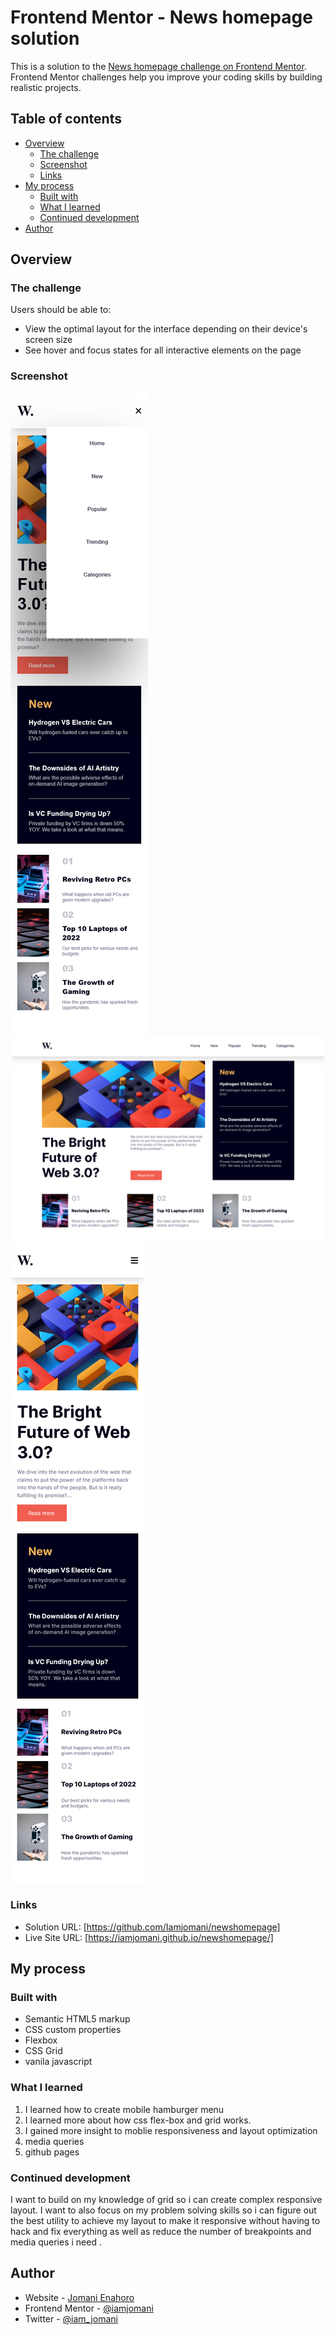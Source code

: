 # Frontend Mentor - News homepage solution

This is a solution to the [News homepage challenge on Frontend Mentor](https://www.frontendmentor.io/challenges/news-homepage-H6SWTa1MFl). Frontend Mentor challenges help you improve your coding skills by building realistic projects. 

## Table of contents

- [Overview](#overview)
  - [The challenge](#the-challenge)
  - [Screenshot](#screenshot)
  - [Links](#links)
- [My process](#my-process)
  - [Built with](#built-with)
  - [What I learned](#what-i-learned)
  - [Continued development](#continued-development)
- [Author](#author)


## Overview


### The challenge

Users should be able to:

- View the optimal layout for the interface depending on their device's screen size
- See hover and focus states for all interactive elements on the page

### Screenshot

![](./assets/design/active-menu.png)
![](./assets/design/desktop.png)
![](./assets/design/mobile.png)

### Links

- Solution URL: [https://github.com/Iamjomani/newshomepage]
- Live Site URL: [https://iamjomani.github.io/newshomepage/]

## My process

### Built with

- Semantic HTML5 markup
- CSS custom properties
- Flexbox
- CSS Grid
- vanila javascript

### What I learned

1. I learned how to create mobile hamburger menu
2. I learned more about how css flex-box and grid works.
3. I gained more insight to moblie responsiveness and layout optimization
4. media queries
5. github pages


### Continued development

I want to build on my knowledge of grid so i can create complex responsive layout. 
I want to also focus on my problem solving skills so i can figure out the best utility to achieve my layout to make it responsive without having to hack and fix everything as well as reduce the number of breakpoints and media queries i need .


## Author

- Website - [Jomani Enahoro](https://www.your-site.com)
- Frontend Mentor - [@iamjomani](https://www.frontendmentor.io/profile/yourusername)
- Twitter - [@iam_jomani](https://www.twitter.com/iam_jomani)

